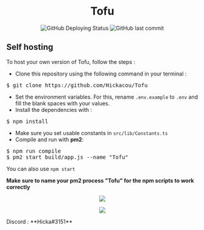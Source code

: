 <div align="center">
<h1>Tofu</h1>
<img alt="GitHub Deploying Status" src="https://github.com/Hickacou/Tofu/workflows/Deploy/badge.svg">    
<img alt="GitHub last commit" src="https://img.shields.io/github/last-commit/Hickacou/Tofu">
</div>
<h2>Self hosting</h2>
To host your own version of Tofu, follow the steps : 

 - Clone this repository using the following command in your terminal :
<pre>
$ git clone https://github.com/Hickacou/Tofu
</pre>
- Set the environment variables. For this, rename <code>.env.example</code> to <code>.env</code> and fill the blank spaces with your values.
- Install the dependencies with : 
<pre>
$ npm install
</pre>
- Make sure you set usable constants in <code>src/lib/Constants.ts</code>
- Compile and run with <b>pm2</b>:
<pre>
$ npm run compile
$ pm2 start build/app.js --name "Tofu"
</pre>
You can also use <code>npm start</code>

<b>Make sure to name your pm2 process "Tofu" for the npm scripts to work correctly</b>

<div align="center">
<a href="https://forthebadge.com" target="_blank"><img src="https://forthebadge.com/images/badges/made-with-typescript.svg" /></a>

<a href="https://forthebadge.com" target="_blank"><img src="https://forthebadge.com/images/badges/powered-by-water.svg" /></a>
</div>
Discord : **Hicka#3151**
